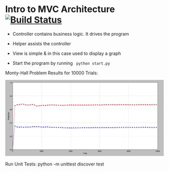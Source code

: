 Intro to MVC Architecture [![Build Status](https://travis-ci.org/ogoyal/Monty-Hall.svg?branch=master)](https://travis-ci.org/ogoyal/Monty-Hall)
===========================

* Controller contains business logic. It drives the program
* Helper assists the controller
* View is simple & in this case used to display a graph

* Start the program by running ` python start.py`

Monty-Hall Problem Results for 10000 Trials:

![Monty Hall](images/graph.png)

Run Unit Tests:
python -m unittest discover test



